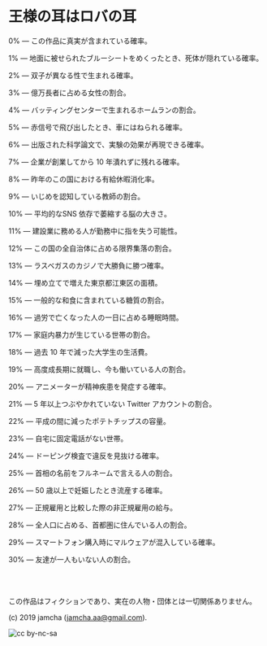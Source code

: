 # 王様の耳はロバの耳

0% ―  この作品に真実が含まれている確率。

1% ―  地面に被せられたブルーシートをめくったとき、死体が隠れている確率。

2% ―  双子が異なる性で生まれる確率。

3% ―  億万長者に占める女性の割合。

4% ―  バッティングセンターで生まれるホームランの割合。

5% ―  赤信号で飛び出したとき、車にはねられる確率。

6% ― 出版された科学論文で、実験の効果が再現できる確率。

7% ― 企業が創業してから 10 年潰れずに残れる確率。

8% ― 昨年のこの国における有給休暇消化率。

9% ― いじめを認知している教師の割合。

10% ― 平均的なSNS 依存で萎縮する脳の大きさ。

11% ― 建設業に務める人が勤務中に指を失う可能性。

12% ― この国の全自治体に占める限界集落の割合。

13% ― ラスベガスのカジノで大勝負に勝つ確率。

14% ― 埋め立てで増えた東京都江東区の面積。

15% ― 一般的な和食に含まれている糖質の割合。

16% ― 過労で亡くなった人の一日に占める睡眠時間。

17% ― 家庭内暴力が生じている世帯の割合。

18% ― 過去 10 年で減った大学生の生活費。

19% ― 高度成長期に就職し、今も働いている人の割合。

20% ― アニメーターが精神疾患を発症する確率。

21% ― 5 年以上つぶやかれていない Twitter アカウントの割合。

22% ― 平成の間に減ったポテトチップスの容量。

23% ― 自宅に固定電話がない世帯。

24% ― ドーピング検査で違反を見抜ける確率。

25% ― 首相の名前をフルネームで言える人の割合。

26% ― 50 歳以上で妊娠したとき流産する確率。

27% ― 正規雇用と比較した際の非正規雇用の給与。

28% ― 全人口に占める、首都圏に住んでいる人の割合。

29% ― スマートフォン購入時にマルウェアが混入している確率。

30% ― 友達が一人もいない人の割合。

<br>
<br>

この作品はフィクションであり、実在の人物・団体とは一切関係ありません。  

(c) 2019 jamcha (jamcha.aa@gmail.com).  

![cc by-nc-sa](https://i.creativecommons.org/l/by-nc-sa/4.0/88x31.png)  


